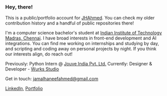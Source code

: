 ### Hey, there!
This is a public/portfolio account for [JHAhmed](https://github.com/JHAhmed). You can check my older contribution history and a handful of public repositories there!

I'm a computer science bachelor's student at [Indian Institute of Technology Madras, Chennai](https://study.iitm.ac.in/ds/).
I have broad interests in front-end development and AI integrations. You can find me working on internships and studying by day, and scripting and coding away on personal projects by night.
If you think our interests align, do reach out!

Previously: Python Intern @ [Jouve India Pvt. Ltd.](https://jouve.in/)
Currently: Designer & Developer - [Wurks Studio](https://www.wurks.studio/)

Get in touch: [jamalhaneefahmed@gmail.com](mailto:jamalhaneefahmed@gmail.com)

[LinkedIn](https://www.linkedin.com/in/haneef-jamal/), [Portfolio](https://jamal-haneef.vercel.app/)
